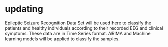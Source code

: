 # updating
Epileptic Seizure Recognition Data Set will be used here to classify the patients and healthy individuals according to their recorded EEG and clinical symptoms. 
These data are in Time Series format. ARIMA and Machine learning models will be applied to classify the samples.
